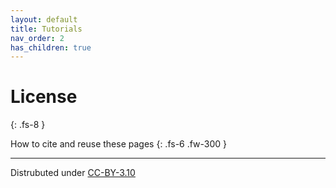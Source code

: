```yaml
---
layout: default
title: Tutorials
nav_order: 2
has_children: true
---
```



# License
{: .fs-8 }

How to cite and reuse these pages
{: .fs-6 .fw-300 }

---

Distrubuted under [CC-BY-3.10](https://creativecommons.org/licenses/by/3.0/legalcode)
